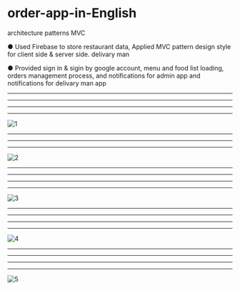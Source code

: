 
# order-app-in-English
architecture patterns  MVC

● Used Firebase to store restaurant data, Applied MVC pattern design style for client side & server side.
delivary man

● Provided sign in & sigin by google account, menu and food list loading, orders management process, and notifications for admin app
and notifications for delivary man app

**************
**************
**************
**************

![1](https://user-images.githubusercontent.com/93183488/231764060-d6956afb-b17a-4ef1-862f-d20d38d9292d.jpg)
**************
**************
**************
![2](https://user-images.githubusercontent.com/93183488/231764086-7e564d48-41f5-430b-b199-6720bd991414.jpg)

**************
**************
**************
**************
![3](https://user-images.githubusercontent.com/93183488/231764112-5c45fe79-192c-4173-a25f-f20fc8dcb2ba.jpg)  
**************
**************
**************
**************

![4](https://user-images.githubusercontent.com/93183488/231764125-6e32bffd-edf5-4a55-8e21-b832476f9140.jpg)

**************
**************
**************
**************
![5](https://user-images.githubusercontent.com/93183488/231764161-6d9a060b-4abc-4a8f-b9a7-0caca2186557.jpg)


